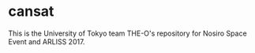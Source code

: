 # cansat

This is the University of Tokyo team THE-O's repository for Nosiro Space
Event and ARLISS 2017.
